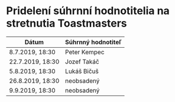 # Pridelení súhrnní hodnotitelia na stretnutia Toastmasters

| Dátum            | Súhrnný hodnotiteľ   |
|------------------|----------------------|
| 8.7.2019, 18:30  | Peter Kempec         |
| 22.7.2019, 18:30 | Jozef Takáč          |
| 5.8.2019, 18:30  | Lukáš Bičuš          |
| 26.8.2019, 18:30 | neobsadený           |
| 9.9.2019, 18:30  | neobsadený           |
